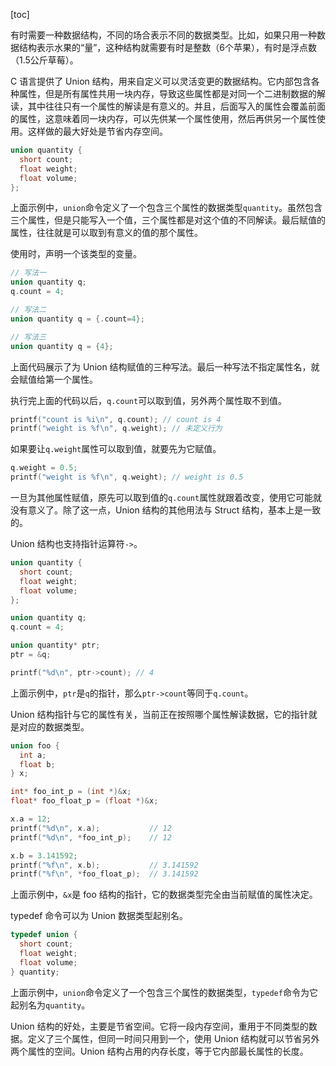 [toc]

有时需要一种数据结构，不同的场合表示不同的数据类型。比如，如果只用一种数据结构表示水果的“量”，这种结构就需要有时是整数（6个苹果），有时是浮点数（1.5公斤草莓）。

C 语言提供了 Union 结构，用来自定义可以灵活变更的数据结构。它内部包含各种属性，但是所有属性共用一块内存，导致这些属性都是对同一个二进制数据的解读，其中往往只有一个属性的解读是有意义的。并且，后面写入的属性会覆盖前面的属性，这意味着同一块内存，可以先供某一个属性使用，然后再供另一个属性使用。这样做的最大好处是节省内存空间。

```c
union quantity {
  short count;
  float weight;
  float volume;
};
```

上面示例中，`union`命令定义了一个包含三个属性的数据类型`quantity`。虽然包含三个属性，但是只能写入一个值，三个属性都是对这个值的不同解读。最后赋值的属性，往往就是可以取到有意义的值的那个属性。

使用时，声明一个该类型的变量。

```c
// 写法一
union quantity q;
q.count = 4;

// 写法二
union quantity q = {.count=4};

// 写法三
union quantity q = {4};
```

上面代码展示了为 Union 结构赋值的三种写法。最后一种写法不指定属性名，就会赋值给第一个属性。

执行完上面的代码以后，`q.count`可以取到值，另外两个属性取不到值。

```c
printf("count is %i\n", q.count); // count is 4
printf("weight is %f\n", q.weight); // 未定义行为
```

如果要让`q.weight`属性可以取到值，就要先为它赋值。

```c
q.weight = 0.5;
printf("weight is %f\n", q.weight); // weight is 0.5
```

一旦为其他属性赋值，原先可以取到值的`q.count`属性就跟着改变，使用它可能就没有意义了。除了这一点，Union 结构的其他用法与 Struct 结构，基本上是一致的。

Union 结构也支持指针运算符`->`。

```c
union quantity {
  short count;
  float weight;
  float volume;
};

union quantity q;
q.count = 4;

union quantity* ptr;
ptr = &q;

printf("%d\n", ptr->count); // 4
```

上面示例中，`ptr`是`q`的指针，那么`ptr->count`等同于`q.count`。

Union 结构指针与它的属性有关，当前正在按照哪个属性解读数据，它的指针就是对应的数据类型。

```c
union foo {
  int a;
  float b;
} x;

int* foo_int_p = (int *)&x;
float* foo_float_p = (float *)&x;

x.a = 12;
printf("%d\n", x.a);           // 12
printf("%d\n", *foo_int_p);    // 12

x.b = 3.141592;
printf("%f\n", x.b);           // 3.141592
printf("%f\n", *foo_float_p);  // 3.141592
```

上面示例中，`&x`是 foo 结构的指针，它的数据类型完全由当前赋值的属性决定。

typedef 命令可以为 Union 数据类型起别名。

```c
typedef union {
  short count;
  float weight;
  float volume;
} quantity;
```

上面示例中，`union`命令定义了一个包含三个属性的数据类型，`typedef`命令为它起别名为`quantity`。

Union 结构的好处，主要是节省空间。它将一段内存空间，重用于不同类型的数据。定义了三个属性，但同一时间只用到一个，使用 Union 结构就可以节省另外两个属性的空间。Union 结构占用的内存长度，等于它内部最长属性的长度。